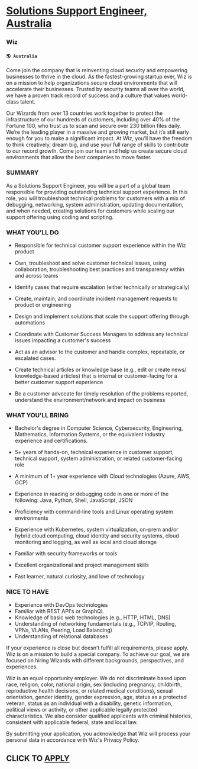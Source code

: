 # [Solutions Support Engineer, Australia](https://www.remotewlb.com/apply/solutions-support-engineer-australia-76371)  
### Wiz  
#### `🌎 Australia`  

Come join the company that is reinventing cloud security and empowering businesses to thrive in the cloud. As the fastest-growing startup ever, Wiz is on a mission to help organizations secure cloud environments that will accelerate their businesses. Trusted by security teams all over the world, we have a proven track record of success and a culture that values world-class talent.

Our Wizards from over 13 countries work together to protect the infrastructure of our hundreds of customers, including over 40% of the Fortune 100, who trust us to scan and secure over 230 billion files daily. We’re the leading player in a massive and growing market, but it’s still early enough for you to make a significant impact. At Wiz, you’ll have the freedom to think creatively, dream big, and use your full range of skills to contribute to our record growth. Come join our team and help us create secure cloud environments that allow the best companies to move faster.

### SUMMARY

As a Solutions Support Engineer, you will be a part of a global team responsible for providing outstanding technical support experience. In this role, you will troubleshoot technical problems for customers with a mix of debugging, networking, system administration, updating documentation, and when needed, creating solutions for customers while scaling our support offering using coding and scripting.

### WHAT YOU’LL DO

  * Responsible for technical customer support experience within the Wiz product 
  * Own, troubleshoot and solve customer technical issues, using collaboration, troubleshooting best practices and transparency within and across teams 
  * Identify cases that require escalation (either technically or strategically) 
  * Create, maintain, and coordinate incident management requests to product or engineering 
  * Design and implement solutions that scale the support offering through automations 

  * Coordinate with Customer Success Managers to address any technical issues impacting a customer's success 
  * Act as an advisor to the customer and handle complex, repeatable, or escalated cases. 
  * Create technical articles or knowledge base (e.g., edit or create news/ knowledge-based articles) that is internal or customer-facing for a better customer support experience 
  * Be a customer advocate for timely resolution of the problems reported, understand the environment/network and impact on business 

### WHAT YOU’LL BRING

  * Bachelor's degree in Computer Science, Cybersecurity, Engineering, Mathematics, Information Systems, or the equivalent industry experience and certifications. 
  * 5+ years of hands-on, technical experience in customer support, technical support, system administration, or related customer-facing role 
  * A minimum of 1+ year experience with Cloud technologies (Azure, AWS, GCP) 
  * Experience in reading or debugging code in one or more of the following: Java, Python, Shell, JavaScript, JSON 

  * Proficiency with command-line tools and Linux operating system environments 
  * Experience with Kubernetes, system virtualization, on-prem and/or hybrid cloud computing, cloud identity and security systems, cloud monitoring and logging, as well as local and cloud storage 
  * Familiar with security frameworks or tools 
  * Excellent organizational and project management skills 
  * Fast learner, natural curiosity, and love of technology 

### NICE TO HAVE

  * Experience with DevOps technologies 
  * Familiar with REST API's or GraphQL 
  * Knowledge of basic web technologies (e.g., HTTP, HTML, DNS) 
  * Understanding of networking fundamentals (e.g., TCP/IP, Routing, VPNs, VLANs, Peering, Load Balancing) 
  * Understanding of relational databases 

If your experience is close but doesn’t fulfill all requirements, please apply. Wiz is on a mission to build a special company. To achieve our goal, we are focused on hiring Wizards with different backgrounds, perspectives, and experiences.

Wiz is an equal opportunity employer. We do not discriminate based upon race, religion, color, national origin, sex (including pregnancy, childbirth, reproductive health decisions, or related medical conditions), sexual orientation, gender identity, gender expression, age, status as a protected veteran, status as an individual with a disability, genetic information, political views or activity, or other applicable legally protected characteristics. We also consider qualified applicants with criminal histories, consistent with applicable federal, state and local law.

By submitting your application, you acknowledge that Wiz will process your personal data in accordance with Wiz's Privacy Policy.

  
## CLICK TO [APPLY](https://www.remotewlb.com/apply/solutions-support-engineer-australia-76371)

